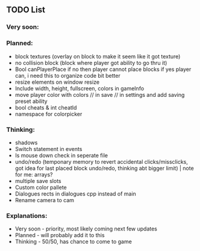 ## TODO List

### Very soon:

### Planned:
- block textures
(overlay on block to make it seem like it got texture)
- no collision block
(block where player got ability to go thru it)
- Bool canPlayerPlace
if no then player cannot place blocks if yes player can, i need this to organize code bit better
- resize elements on window resize
- Include width, height, fullscreen, colors in gameInfo
- move player color with colors // in save // in settings and add saving preset ability
- bool cheats & int cheatId
- namespace for colorpicker

### Thinking:
- shadows
- Switch statement in events
- Is mouse down check in seperate file
- undo/redo
(temponary memory to revert accidental clicks/missclicks, got idea for last placed block undo/redo, thinking abt bigger limit) | note for me: arrays?
- multiple save slots
- Custom color pallete
- Dialogues rects in dialogues cpp instead of main
- Rename camera to cam

### Explanations:
- Very soon - priority, most likely coming next few updates
- Planned   - will probably add it to this
- Thinking  - 50/50, has chance to come to game
